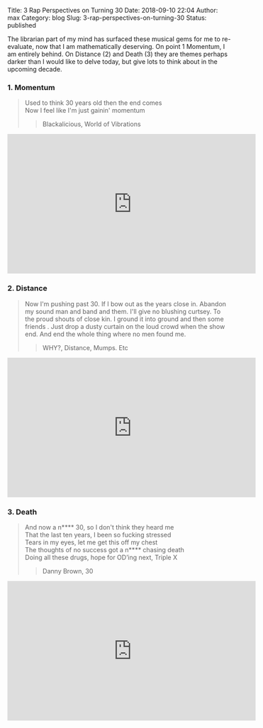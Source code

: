 Title: 3 Rap Perspectives on Turning 30
Date: 2018-09-10 22:04
Author: max
Category: blog
Slug: 3-rap-perspectives-on-turning-30
Status: published



The librarian part of my mind has surfaced these musical gems for me to re-evaluate, now that I am mathematically deserving. On point 1 Momentum, I am entirely behind. On Distance (2) and Death (3) they are themes perhaps darker than I would like to delve today, but give lots to think about in the upcoming decade.





### 1. Momentum





> Used to think 30 years old then the end comes  
> Now I feel like I'm just gainin' momentum
>
>>Blackalicious, World of Vibrations






<iframe width="560" height="315" src="https://www.youtube.com/embed/OGsZXnUGfsQ" frameborder="0" allow="accelerometer; autoplay; encrypted-media; gyroscope; picture-in-picture" allowfullscreen></iframe>





### 2. Distance





> Now I'm pushing past 30. If I bow out as the years close in. Abandon my sound man and band and them. I'll give no blushing curtsey. To the proud shouts of close kin. I ground it into ground and then some friends . Just drop a dusty curtain on the loud crowd when the show end. And end the whole thing where no men found me.
>
>> WHY?, Distance, Mumps. Etc



<iframe width="560" height="315" src="https://www.youtube.com/embed/Wiksu-HWpVQ" frameborder="0" allow="accelerometer; autoplay; encrypted-media; gyroscope; picture-in-picture" allowfullscreen></iframe>

### 3. Death


> And now a n**** 30, so I don't think they heard me  
> That the last ten years, I been so fucking stressed  
> Tears in my eyes, let me get this off my chest  
> The thoughts of no success got a n**** chasing death  
> Doing all these drugs, hope for OD’ing next, Triple X
>
>> Danny Brown, 30

<iframe width="560" height="315" src="https://www.youtube.com/embed/J--rO7FP16U" frameborder="0" allow="accelerometer; autoplay; encrypted-media; gyroscope; picture-in-picture" allowfullscreen></iframe>


